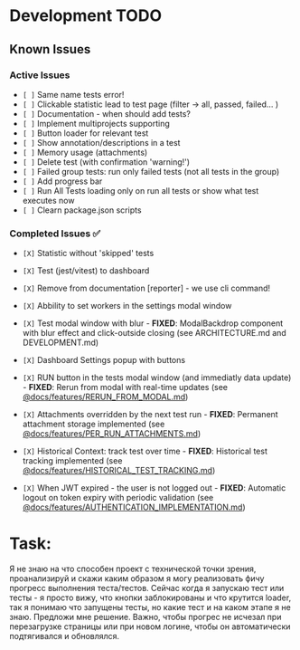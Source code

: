 # Development TODO

## Known Issues

### Active Issues

- `[ ]` Same name tests error!
- `[ ]` Clickable statistic lead to test page (filter -> all, passed, failed... )
- `[ ]` Documentation - when should add tests?
- `[ ]` Implement multiprojects supporting
- `[ ]` Button loader for relevant test
- `[ ]` Show annotation/descriptions in a test
- `[ ]` Memory usage (attachments)
- `[ ]` Delete test (with confirmation 'warning!')
- `[ ]` Failed group tests: run only failed tests (not all tests in the group)
- `[ ]` Add progress bar
- `[ ]` Run All Tests loading only on run all tests or show what test executes now
- `[ ]` Clearn package.json scripts

### Completed Issues ✅

- `[X]` Statistic without 'skipped' tests
- `[X]` Test (jest/vitest) to dashboard
- `[X]` Remove from documentation [reporter] - we use cli command!
- `[X]` Abbility to set workers in the settings modal window
- `[X]` Test modal window with blur - **FIXED**: ModalBackdrop component with blur effect and click-outside closing (see ARCHITECTURE.md and DEVELOPMENT.md)
- `[X]` Dashboard Settings popup with buttons
- `[X]` RUN button in the tests modal window (and immediatly data update) - **FIXED**: Rerun from modal with real-time updates (see [@docs/features/RERUN_FROM_MODAL.md](../features/RERUN_FROM_MODAL.md))

- `[X]` Attachments overridden by the next test run - **FIXED**: Permanent attachment storage implemented (see [@docs/features/PER_RUN_ATTACHMENTS.md](../features/PER_RUN_ATTACHMENTS.md))
- `[X]` Historical Context: track test over time - **FIXED**: Historical test tracking implemented (see [@docs/features/HISTORICAL_TEST_TRACKING.md](../features/HISTORICAL_TEST_TRACKING.md))
- `[X]` When JWT expired - the user is not logged out - **FIXED**: Automatic logout on token expiry with periodic validation (see [@docs/features/AUTHENTICATION_IMPLEMENTATION.md](../features/AUTHENTICATION_IMPLEMENTATION.md))

# Task:

Я не знаю на что способен проект с технической точки зрения, проанализируй и скажи каким образом я могу реализовать фичу прогресс выполнения теста/тестов. Сейчас когда я запускаю тест или тесты - я просто вижу, что кнопки заблокированы и что крутится loader, так я понимаю что запущены тесты, но какие тест и на каком этапе я не знаю. Предложи мне решение. Важно, чтобы прогрес не исчезал при перезагрузке страницы или при новом логине, чтобы он автоматически подтягивался и обновлялся.
